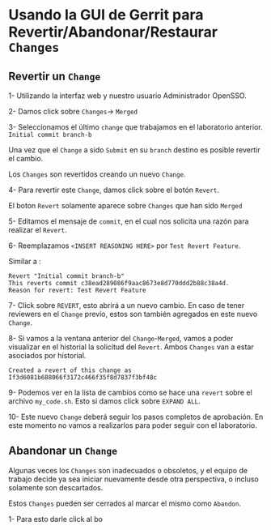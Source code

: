 # Usando la GUI de Gerrit para Revertir/Abandonar/Restaurar `Changes`

## Revertir un `Change`

1- Utilizando la interfaz web y nuestro usuario Administrador OpenSSO.

2- Damos click sobre `Changes`-> `Merged`

3- Seleccionamos el último `change` que trabajamos en el laboratorio anterior.
`Initial commit branch-b`

Una vez que el `Change` a sido `Submit` en su `branch` destino es posible revertir el cambio.

Los `Changes` son revertidos creando un nuevo `Change`.

4- Para revertir este `Change`, damos click sobre el botón `Revert`.

El boton `Revert` solamente aparece sobre `Changes` que han sido `Merged`

5- Editamos el mensaje de `commit`, en el cual nos solicita una razón para realizar el `Revert`.

6- Reemplazamos `<INSERT REASONING HERE>` por `Test Revert Feature`.

Similar a :
```
Revert "Initial commit branch-b"
This reverts commit c38ead289086f9aac8673e8d770ddd2b88c38a4d.
Reason for revert: Test Revert Feature
```

7- Click sobre `REVERT`, esto abrirá a un nuevo cambio. En caso de tener reviewers en el `Change` previo, estos son también agregados en este nuevo `Change`.

8- Si vamos a la ventana anterior del `Change`-`Merged`, vamos a poder visualizar en el historial la solicitud del `Revert`.
Ambos `Changes` van a estar asociados por historial.

```
Created a revert of this change as If3d6081b688066f3172c466f35f8d7837f3bf48c
```

9- Podemos ver en la lista de cambios como se hace una `revert` sobre el archivo `my_code.sh`. Esto si damos click sobre `EXPAND ALL`.

10- Este nuevo `Change` deberá seguir los pasos completos de aprobación. En este momento no vamos a realizarlos para poder seguir con el laboratorio.

## Abandonar un `Change`

Algunas veces los `Changes` son inadecuados o obsoletos, y el equipo de trabajo decide ya sea iniciar nuevamente desde otra perspectiva, o incluso solamente son descartados.

Estos `Changes` pueden ser cerrados al marcar el mismo como `Abandon`.

1- Para esto darle click al bo





